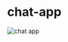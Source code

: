 # chat-app
![chat app](https://user-images.githubusercontent.com/72715756/123526430-13777880-d695-11eb-8b78-368f30015f6c.png)

